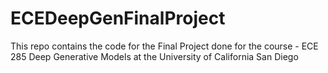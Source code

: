 # ECEDeepGenFinalProject
This repo contains the code for the Final Project done for the course - ECE 285 Deep Generative Models at the University of California San Diego
